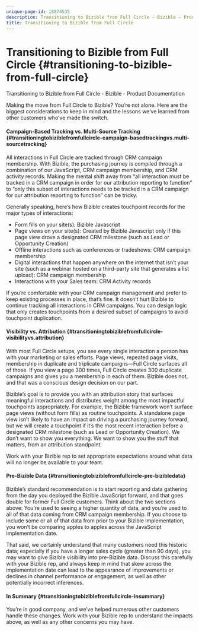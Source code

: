 ```yaml
---
unique-page-id: 18874535
description: Transitioning to Bizible from Full Circle - Bizible - Product Documentation
title: Transitioning to Bizible from Full Circle
---
```


# Transitioning to Bizible from Full Circle {#transitioning-to-bizible-from-full-circle}

Transitioning to Bizible from Full Circle - Bizible - Product Documentation

Making the move from Full Circle to Bizible? You’re not alone. Here are the biggest considerations to keep in mind and the lessons we’ve learned from other customers who’ve made the switch.

#### Campaign-Based Tracking vs. Multi-Source Tracking {#transitioningtobiziblefromfullcircle-campaign-basedtrackingvs.multi-sourcetracking}

All interactions in Full Circle are tracked through CRM campaign membership. With Bizible, the purchasing journey is compiled through a combination of our JavaScript, CRM campaign membership, and CRM activity records. Making the mental shift away from “all interaction must be tracked in a CRM campaign in order for our attribution reporting to function” to “only this subset of interactions needs to be tracked in a CRM campaign for our attribution reporting to function” can be tricky.

Generally speaking, here’s how Bizible creates touchpoint records for the major types of interactions:

* Form fills on your site(s): Bizible Javascript
* Page views on your site(s): Created by Bizible Javascript only if this page view drove a designated CRM milestone (such as Lead or Opportunity Creation)
* Offline interactions such as conferences or tradeshows: CRM campaign membership
* Digital interactions that happen anywhere on the internet that isn’t your site (such as a webinar hosted on a third-party site that generates a list upload): CRM campaign membership
* Interactions with your Sales team: CRM Activity records

If you’re comfortable with your CRM campaign management and prefer to keep existing processes in place, that’s fine. It doesn’t hurt Bizible to continue tracking all interactions in CRM campaigns. You can design logic that only creates touchpoints from a desired subset of campaigns to avoid touchpoint duplication.

#### Visibility vs. Attribution {#transitioningtobiziblefromfullcircle-visibilityvs.attribution}

With most Full Circle setups, you see every single interaction a person has with your marketing or sales efforts. Page views, repeated page visits, membership in duplicate and triplicate campaigns—Full Circle surfaces all of those. If you view a page 300 times, Full Circle creates 300 duplicate campaigns and gives you a membership in each of them. Bizible does not, and that was a conscious design decision on our part.

Bizible’s goal is to provide you with an attribution story that surfaces meaningful interactions and distributes weight among the most impactful touchpoints appropriately. For example, the Bizible framework won’t surface page views (without form fills) as routine touchpoints. A standalone page view isn’t likely to have an impact on driving a purchasing journey forward, but we will create a touchpoint if it’s the most recent interaction before a designated CRM milestone (such as Lead or Opportunity Creation). We don’t want to show you everything. We want to show you the stuff that matters, from an attribution standpoint.

Work with your Bizible rep to set appropriate expectations around what data will no longer be available to your team.

#### Pre-Bizible Data {#transitioningtobiziblefromfullcircle-pre-bizibledata}

Bizible’s standard recommendation is to start reporting and data gathering from the day you deployed the Bizible JavaScript forward, and that goes double for former Full Circle customers. Think about the two sections above: You’re used to seeing a higher quantity of data, and you’re used to all of that data coming from CRM campaign membership. If you choose to include some or all of that data from prior to your Bizible implementation, you won’t be comparing apples to apples across the JavaScript implementation date.

That said, we certainly understand that many customers need this historic data; especially if you have a longer sales cycle (greater than 90 days), you may want to give Bizible visibility into pre-Bizible data. Discuss this carefully with your Bizible rep, and always keep in mind that skew across the implementation date can lead to the appearance of improvements or declines in channel performance or engagement, as well as other potentially incorrect inferences.

#### In Summary {#transitioningtobiziblefromfullcircle-insummary}

You’re in good company, and we’ve helped numerous other customers handle these changes. Work with your Bizible rep to understand the impacts above, as well as any other concerns you may have.

